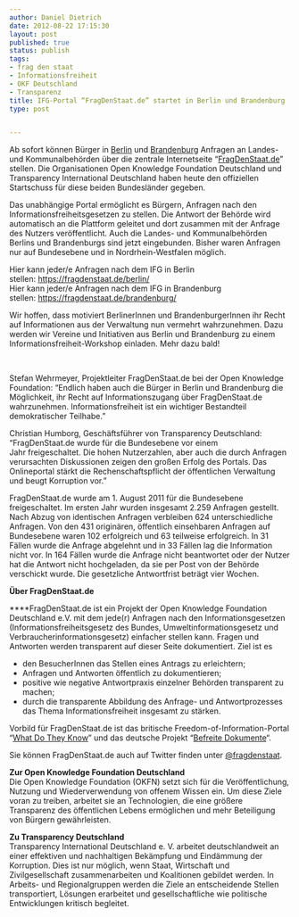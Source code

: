 ```yaml
---
author: Daniel Dietrich
date: 2012-08-22 17:15:30
layout: post
published: true
status: publish
tags:
- frag den staat
- Informationsfreiheit
- OKF Deutschland
- Transparenz
title: IFG-Portal “FragDenStaat.de” startet in Berlin und Brandenburg
type: post


---
```


Ab sofort können Bürger in [Berlin](https://fragdenstaat.de/berlin/) und [Brandenburg](https://fragdenstaat.de/brandenburg/) Anfragen an Landes- und Kommunalbehörden über die zentrale Internetseite “[FragDenStaat.de](http://fragdenstaat.de/)” stellen. Die Organisationen Open Knowledge Foundation Deutschland und Transparency International Deutschland haben heute den offiziellen Startschuss für diese beiden Bundesländer gegeben.

Das unabhängige Portal ermöglicht es Bürgern, Anfragen nach den Informationsfreiheitsgesetzen zu stellen. Die Antwort der Behörde wird automatisch an die Plattform geleitet und dort zusammen mit der Anfrage des Nutzers veröffentlicht. Auch die Landes- und Kommunalbehörden Berlins und Brandenburgs sind jetzt eingebunden. Bisher waren Anfragen nur auf Bundesebene und in Nordrhein-Westfalen möglich.

Hier kann jeder/e Anfragen nach dem IFG in Berlin stellen: <https://fragdenstaat.de/berlin/>  
Hier kann jeder/e Anfragen nach dem IFG in Brandenburg stellen: <https://fragdenstaat.de/brandenburg/>

Wir hoffen, dass motiviert BerlinerInnen und BrandenburgerInnen ihr Recht auf Informationen aus der Verwaltung nun vermehrt wahrzunehmen. Dazu werden wir Vereine und Initiativen aus Berlin und Brandenburg zu einem Informationsfreiheit-Workshop einladen. Mehr dazu bald!

 

Stefan Wehrmeyer, Projektleiter FragDenStaat.de bei der Open Knowledge Foundation: “Endlich haben auch die Bürger in Berlin und Brandenburg die Möglichkeit, ihr Recht auf Informationszugang über FragDenStaat.de wahrzunehmen. Informationsfreiheit ist ein wichtiger Bestandteil demokratischer Teilhabe.”

Christian Humborg, Geschäftsführer von Transparency Deutschland: “FragDenStaat.de wurde für die Bundesebene vor einem Jahr freigeschaltet. Die hohen Nutzerzahlen, aber auch die durch Anfragen verursachten Diskussionen zeigen den großen Erfolg des Portals. Das Onlineportal stärkt die Rechenschaftspflicht der öffentlichen Verwaltung und beugt Korruption vor.”

FragDenStaat.de wurde am 1. August 2011 für die Bundesebene freigeschaltet. Im ersten Jahr wurden insgesamt 2.259 Anfragen gestellt. Nach Abzug von identischen Anfragen verbleiben 624 unterschiedliche Anfragen. Von den 431 originären, öffentlich einsehbaren Anfragen auf Bundesebene waren 102 erfolgreich und 63 teilweise erfolgreich. In 31 Fällen wurde die Anfrage abgelehnt und in 33 Fällen lag die Information nicht vor. In 164 Fällen wurde die Anfrage nicht beantwortet oder der Nutzer hat die Antwort nicht hochgeladen, da sie per Post von der Behörde verschickt wurde. Die gesetzliche Antwortfrist beträgt vier Wochen.

**Über FragDenStaat.de**

****FragDenStaat.de ist ein Projekt der Open Knowledge Foundation Deutschland e.V. mit dem jede(r) Anfragen nach den Informationsgesetzen (Informationsfreiheitsgesetz des Bundes, Umweltinformationsgesetz und Verbraucherinformationsgesetz) einfacher stellen kann. Fragen und Antworten werden transparent auf dieser Seite dokumentiert. Ziel ist es

  * den BesucherInnen das Stellen eines Antrags zu erleichtern;
  * Anfragen und Antworten öffentlich zu dokumentieren;
  * positive wie negative Antwortpraxis einzelner Behörden transparent zu machen;
  * durch die transparente Abbildung des Anfrage- und Antwortprozesses das Thema Informationsfreiheit insgesamt zu stärken.

Vorbild für FragDenStaat.de ist das britische Freedom-of-Information-Portal “[What Do They Know](http://whatdotheyknow.com/)” und das deutsche Projekt “[Befreite Dokumente](http://www.befreite-dokumente.de/)“.

Sie können FragDenStaat.de auch auf Twitter finden unter [@fragdenstaat](https://twitter.com/fragdenstaat).

**Zur Open Knowledge Foundation Deutschland**  
Die Open Knowledge Foundation (OKFN) setzt sich für die Veröffentlichung, Nutzung und Wiederverwendung von offenem Wissen ein. Um diese Ziele voran zu treiben, arbeitet sie an Technologien, die eine größere Transparenz des öffentlichen Lebens ermöglichen und mehr Beteiligung von Bürgern gewährleisten.

**Zu Transparency Deutschland**  
Transparency International Deutschland e. V. arbeitet deutschlandweit an einer effektiven und nachhaltigen Bekämpfung und Eindämmung der Korruption. Dies ist nur möglich, wenn Staat, Wirtschaft und Zivilgesellschaft zusammenarbeiten und Koalitionen gebildet werden. In Arbeits- und Regionalgruppen werden die Ziele an entscheidende Stellen transportiert, Lösungen erarbeitet und gesellschaftliche wie politische Entwicklungen kritisch begleitet.